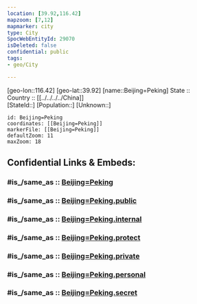 ```yaml
---
location: [39.92,116.42] 
mapzoom: [7,12] 
mapmarker: city 
type: City
SpocWebEntityId: 29070
isDeleted: false
confidential: public
tags:
- geo/City

---
```


[geo-lon::116.42] 
[geo-lat::39.92] 
[name::Beijing=Peking] 
State ::  
Country :: [[../../../../China]]  
[StateId::] 
[Population::] 
[Unknown::] 


```leaflet
id: Beijing=Peking
coordinates: [[Beijing=Peking]] 
markerFile: [[Beijing=Peking]] 
defaultZoom: 11 
maxZoom: 18
```


## Confidential Links & Embeds: 

### #is_/same_as :: [Beijing=Peking](/_Standards/Earth/Continent/Asia/Asia~East/China/provinces~China/Beijing/City/Beijing=Peking.md) 

### #is_/same_as :: [Beijing=Peking.public](/_public/Earth/Continent/Asia/Asia~East/China/provinces~China/Beijing/City/Beijing=Peking.public.md) 

### #is_/same_as :: [Beijing=Peking.internal](/_internal/Earth/Continent/Asia/Asia~East/China/provinces~China/Beijing/City/Beijing=Peking.internal.md) 

### #is_/same_as :: [Beijing=Peking.protect](/_protect/Earth/Continent/Asia/Asia~East/China/provinces~China/Beijing/City/Beijing=Peking.protect.md) 

### #is_/same_as :: [Beijing=Peking.private](/_private/Earth/Continent/Asia/Asia~East/China/provinces~China/Beijing/City/Beijing=Peking.private.md) 

### #is_/same_as :: [Beijing=Peking.personal](/_personal/Earth/Continent/Asia/Asia~East/China/provinces~China/Beijing/City/Beijing=Peking.personal.md) 

### #is_/same_as :: [Beijing=Peking.secret](/_secret/Earth/Continent/Asia/Asia~East/China/provinces~China/Beijing/City/Beijing=Peking.secret.md)

